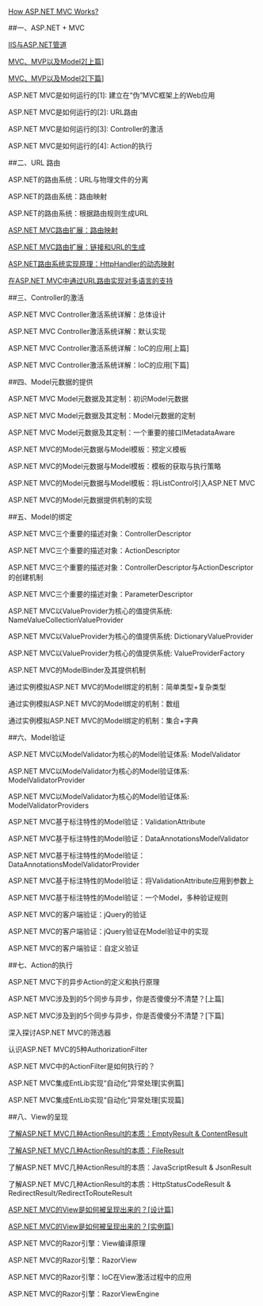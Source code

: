 ﻿[How ASP.NET MVC Works? ](http://www.cnblogs.com/artech/archive/2012/04/10/how-mvc-works.html)

##一、ASP.NET + MVC   


[IIS与ASP.NET管道 ](http://www.cnblogs.com/artech/archive/2009/06/20/1507165.html)

[MVC、MVP以及Model2[上篇] ]()

[MVC、MVP以及Model2[下篇] ]()

ASP.NET MVC是如何运行的[1]: 建立在“伪”MVC框架上的Web应用 

ASP.NET MVC是如何运行的[2]: URL路由 

ASP.NET MVC是如何运行的[3]: Controller的激活 

ASP.NET MVC是如何运行的[4]: Action的执行 

##二、URL 路由

ASP.NET的路由系统：URL与物理文件的分离 

ASP.NET的路由系统：路由映射 

ASP.NET的路由系统：根据路由规则生成URL 

[ASP.NET MVC路由扩展：路由映射 ]()

[ASP.NET MVC路由扩展：链接和URL的生成 ]()

[ASP.NET路由系统实现原理：HttpHandler的动态映射]() 

[在ASP.NET MVC中通过URL路由实现对多语言的支持]()

##三、Controller的激活


ASP.NET MVC Controller激活系统详解：总体设计 

ASP.NET MVC Controller激活系统详解：默认实现 

ASP.NET MVC Controller激活系统详解：IoC的应用[上篇] 

ASP.NET MVC Controller激活系统详解：IoC的应用[下篇]

##四、Model元数据的提供


ASP.NET MVC Model元数据及其定制：初识Model元数据 

ASP.NET MVC Model元数据及其定制：Model元数据的定制 

ASP.NET MVC Model元数据及其定制：一个重要的接口IMetadataAware 

ASP.NET MVC的Model元数据与Model模板：预定义模板 

ASP.NET MVC的Model元数据与Model模板：模板的获取与执行策略 

ASP.NET MVC的Model元数据与Model模板：将ListControl引入ASP.NET MVC 

ASP.NET MVC的Model元数据提供机制的实现

##五、Model的绑定


ASP.NET MVC三个重要的描述对象：ControllerDescriptor 

ASP.NET MVC三个重要的描述对象：ActionDescriptor 

ASP.NET MVC三个重要的描述对象：ControllerDescriptor与ActionDescriptor的创建机制 

ASP.NET MVC三个重要的描述对象：ParameterDescriptor 

ASP.NET MVC以ValueProvider为核心的值提供系统: NameValueCollectionValueProvider 

ASP.NET MVC以ValueProvider为核心的值提供系统: DictionaryValueProvider 

ASP.NET MVC以ValueProvider为核心的值提供系统: ValueProviderFactory 

ASP.NET MVC的ModelBinder及其提供机制 

通过实例模拟ASP.NET MVC的Model绑定的机制：简单类型+复杂类型 

通过实例模拟ASP.NET MVC的Model绑定的机制：数组 

通过实例模拟ASP.NET MVC的Model绑定的机制：集合+字典

##六、Model验证


ASP.NET MVC以ModelValidator为核心的Model验证体系: ModelValidator 

ASP.NET MVC以ModelValidator为核心的Model验证体系: ModelValidatorProvider 

ASP.NET MVC以ModelValidator为核心的Model验证体系: ModelValidatorProviders 

ASP.NET MVC基于标注特性的Model验证：ValidationAttribute 

ASP.NET MVC基于标注特性的Model验证：DataAnnotationsModelValidator 

ASP.NET MVC基于标注特性的Model验证：DataAnnotationsModelValidatorProvider 

ASP.NET MVC基于标注特性的Model验证：将ValidationAttribute应用到参数上 

ASP.NET MVC基于标注特性的Model验证：一个Model，多种验证规则 

ASP.NET MVC的客户端验证：jQuery的验证 

ASP.NET MVC的客户端验证：jQuery验证在Model验证中的实现 

ASP.NET MVC的客户端验证：自定义验证

##七、Action的执行


ASP.NET MVC下的异步Action的定义和执行原理

ASP.NET MVC涉及到的5个同步与异步，你是否傻傻分不清楚？[上篇] 

ASP.NET MVC涉及到的5个同步与异步，你是否傻傻分不清楚？[下篇]

深入探讨ASP.NET MVC的筛选器 

认识ASP.NET MVC的5种AuthorizationFilter 

ASP.NET MVC中的ActionFilter是如何执行的？

ASP.NET MVC集成EntLib实现“自动化”异常处理[实例篇] 

ASP.NET MVC集成EntLib实现“自动化”异常处理[实现篇]

##八、View的呈现


[了解ASP.NET MVC几种ActionResult的本质：EmptyResult & ContentResult ]()

[了解ASP.NET MVC几种ActionResult的本质：FileResult ]()

了解ASP.NET MVC几种ActionResult的本质：JavaScriptResult & JsonResult 

了解ASP.NET MVC几种ActionResult的本质：HttpStatusCodeResult & RedirectResult/RedirectToRouteResult

[ASP.NET MVC的View是如何被呈现出来的？[设计篇]](http://www.cnblogs.com/artech/archive/2012/08/22/view-engine-01.html)
 
[ASP.NET MVC的View是如何被呈现出来的？[实例篇]](http://www.cnblogs.com/artech/archive/2012/08/23/view-engine-02.html)

ASP.NET MVC的Razor引擎：View编译原理 

ASP.NET MVC的Razor引擎：RazorView 

ASP.NET MVC的Razor引擎：IoC在View激活过程中的应用 

ASP.NET MVC的Razor引擎：RazorViewEngine
